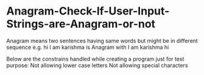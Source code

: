 
# Anagram-Check-If-User-Input-Strings-are-Anagram-or-not

Anagram means two sentences having same words but might be in different sequence e.g. hi I am karishma is Anagram with I am karishma hi

Below are the constrains handled while creating a program just for test purpose:
Not allowing lower case letters
Not allowing special characters